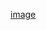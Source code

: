 [image](https://umico.az/_ipx/_/https://strgimgr.umico.az/sized/840/257559-237b54512b72984cef3c6d5ffe21328f.jpg)
